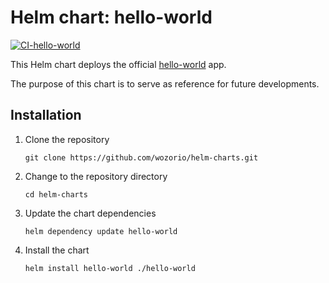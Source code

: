 # Helm chart: hello-world

[![CI-hello-world](https://github.com/wozorio/helm-charts/actions/workflows/ci-hello-world.yml/badge.svg)](https://github.com/wozorio/helm-charts/actions/workflows/ci-hello-world.yml)

This Helm chart deploys the official [hello-world](https://hub.docker.com/_/hello-world) app.

The purpose of this chart is to serve as reference for future developments.

## Installation

1. Clone the repository
    ```
    git clone https://github.com/wozorio/helm-charts.git
    ```
1. Change to the repository directory
    ```
    cd helm-charts
    ```
1. Update the chart dependencies
    ```
    helm dependency update hello-world
    ```
1. Install the chart
    ```
    helm install hello-world ./hello-world
    ```
